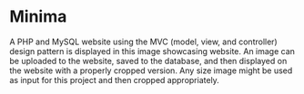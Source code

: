 # Minima
A PHP and MySQL website using the MVC (model, view, and controller) design pattern is displayed in this image showcasing website. An image can be uploaded to the website, saved to the database, and then displayed on the website with a properly cropped version. Any size image might be used as input for this project and then cropped appropriately.
